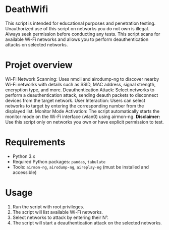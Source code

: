 # DeathWifi
This script is intended for educational purposes and penetration testing. Unauthorized use of this script on networks you do not own is illegal. Always seek permission before conducting any tests.
This script scans for available Wi-Fi networks and allows you to perform deauthentication attacks on selected networks.

# Projet overview
Wi-Fi Network Scanning: Uses nmcli and airodump-ng to discover nearby Wi-Fi networks with details such as SSID, MAC address, signal strength, encryption type, and more.
Deauthentication Attack: Select networks to perform a deauthentication attack, sending deauth packets to disconnect devices from the target network.
User Interaction: Users can select networks to target by entering the corresponding number from the displayed list.
Monitor Mode Activation: The script automatically starts the monitor mode on the Wi-Fi interface (wlan0) using airmon-ng.
**Disclaimer:** Use this script only on networks you own or have explicit permission to test.

# Requirements

- Python 3.x
- Required Python packages: `pandas`, `tabulate`
- Tools: `airmon-ng`, `airodump-ng`, `aireplay-ng` (must be installed and accessible)

# Usage

1. Run the script with root privileges.
2. The script will list available Wi-Fi networks.
3. Select networks to attack by entering their N°.
4. The script will start a deauthentication attack on the selected networks.
